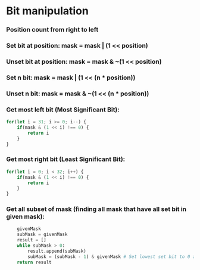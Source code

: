 # Bit manipulation

### Position count from right to left

### Set bit at position: **mask = mask | (1 << position)**

### Unset bit at position: **mask = mask & ~(1 << position)**

### Set n bit: **mask = mask | (1 << (n * position))**

### Unset n bit: **mask = mask & ~(1 << (n * position))**

### Get most left bit (Most Significant Bit):
``` typescript
for(let i = 31; i >= 0; i--) {
	if(mask & (1 << i) !== 0) {
		return i
	}
}
```


### Get most right bit (Least Significant Bit):
``` typescript
for(let i = 0; i < 32; i++) {
	if(mask & (1 << i) !== 0) {
		return i
	}
}
```

### Get all subset of mask (finding all mask that have all set bit in given mask):
``` python
	givenMask
	subMask = givenMask
	result = []
	while subMask > 0:
		result.append(subMask)
		subMask = (subMask - 1) & givenMask # Set lowest set bit to 0 and all its right will become 1, so we & given to make them 0
	return result
```